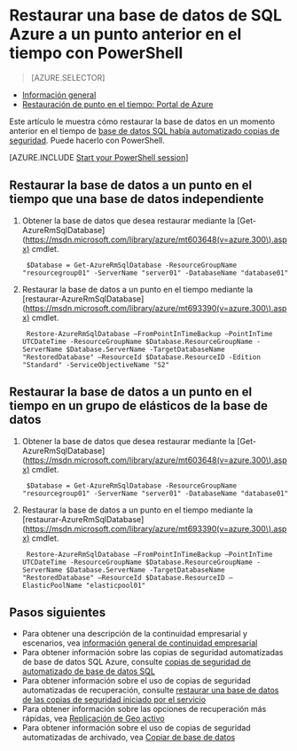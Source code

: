 <properties
    pageTitle="Restaurar una base de datos de SQL Azure a un punto anterior en el tiempo (PowerShell) | Microsoft Azure"
    description="Restaurar una base de datos de SQL Azure a un punto anterior en el tiempo"
    services="sql-database"
    documentationCenter=""
    authors="stevestein"
    manager="jhubbard"
    editor=""/>

<tags
    ms.service="sql-database"
    ms.devlang="NA"
    ms.topic="article"
    ms.tgt_pltfrm="powershell"
    ms.workload="NA"
    ms.date="07/17/2016"
    ms.author="sstein"/>

# <a name="restore-an-azure-sql-database-to-a-previous-point-in-time-with-powershell"></a>Restaurar una base de datos de SQL Azure a un punto anterior en el tiempo con PowerShell

> [AZURE.SELECTOR]
- [Información general](sql-database-recovery-using-backups.md)
- [Restauración de punto en el tiempo: Portal de Azure](sql-database-point-in-time-restore-portal.md)

Este artículo le muestra cómo restaurar la base de datos en un momento anterior en el tiempo de [base de datos SQL había automatizado copias de seguridad](sql-database-automated-backups.md). Puede hacerlo con PowerShell.

[AZURE.INCLUDE [Start your PowerShell session](../../includes/sql-database-powershell.md)]

## <a name="restore-your-database-to-a-point-in-time-as-a-standalone-database"></a>Restaurar la base de datos a un punto en el tiempo que una base de datos independiente

1. Obtener la base de datos que desea restaurar mediante la [Get-AzureRmSqlDatabase] (https://msdn.microsoft.com/library/azure/mt603648(v=azure.300\).aspx) cmdlet.

        $Database = Get-AzureRmSqlDatabase -ResourceGroupName "resourcegroup01" -ServerName "server01" -DatabaseName "database01"

2. Restaurar la base de datos a un punto en el tiempo mediante la [restaurar-AzureRmSqlDatabase] (https://msdn.microsoft.com/library/azure/mt693390(v=azure.300\).aspx) cmdlet.

        Restore-AzureRmSqlDatabase –FromPointInTimeBackup –PointInTime UTCDateTime -ResourceGroupName $Database.ResourceGroupName -ServerName $Database.ServerName -TargetDatabaseName "RestoredDatabase" –ResourceId $Database.ResourceID -Edition "Standard" -ServiceObjectiveName "S2"


## <a name="restore-your-database-to-a-point-in-time-into-an-elastic-database-pool"></a>Restaurar la base de datos a un punto en el tiempo en un grupo de elásticos de la base de datos

1. Obtener la base de datos que desea restaurar mediante la [Get-AzureRmSqlDatabase] (https://msdn.microsoft.com/library/azure/mt603648(v=azure.300\).aspx) cmdlet.

        $Database = Get-AzureRmSqlDatabase -ResourceGroupName "resourcegroup01" -ServerName "server01" -DatabaseName "database01"

2. Restaurar la base de datos a un punto en el tiempo mediante la [restaurar-AzureRmSqlDatabase] (https://msdn.microsoft.com/library/azure/mt693390(v=azure.300\).aspx) cmdlet.

        Restore-AzureRmSqlDatabase –FromPointInTimeBackup –PointInTime UTCDateTime -ResourceGroupName $Database.ResourceGroupName -ServerName $Database.ServerName -TargetDatabaseName "RestoredDatabase" –ResourceId $Database.ResourceID –ElasticPoolName "elasticpool01"


## <a name="next-steps"></a>Pasos siguientes

- Para obtener una descripción de la continuidad empresarial y escenarios, vea [información general de continuidad empresarial](sql-database-business-continuity.md)
- Para obtener información sobre las copias de seguridad automatizadas de base de datos SQL Azure, consulte [copias de seguridad de automatizado de base de datos SQL](sql-database-automated-backups.md)
- Para obtener información sobre el uso de copias de seguridad automatizadas de recuperación, consulte [restaurar una base de datos de las copias de seguridad iniciado por el servicio](sql-database-recovery-using-backups.md)
- Para obtener información sobre las opciones de recuperación más rápidas, vea [Replicación de Geo activo](sql-database-geo-replication-overview.md)  
- Para obtener información sobre el uso de copias de seguridad automatizadas de archivado, vea [Copiar de base de datos](sql-database-copy.md)
